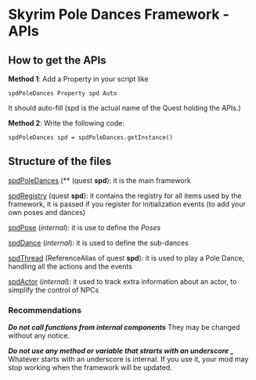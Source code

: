 # Skyrim Pole Dances Framework - APIs

## How to get the APIs

**Method 1**:
Add a Property in your script like
```
spdPoleDances Property spd Auto
```

It should auto-fill (spd is the actual name of the Quest holding the APIs.)


**Method 2**:
Write the following code:
```
spdPoleDances spd = spdPoleDances.getInstance()
```


## Structure of the files

[spdPoleDances](spdPoleDances.md) (** (quest **spd**): it is the main framework

[spdRegistry](spdRegistry.md) (quest **spd**): it contains the registry for all items used by the framework, it is passed if you register for initialization events (to add your own poses and dances)

[spdPose](spdPose.md) (_internal_): it is use to define the _Poses_

[spdDance](spdDance.md) (_internal_): it is used to define the sub-dances

[spdThread](spdThread.md) (ReferenceAlias of quest **spd**): it is used to play a Pole Dance, handling all the actions and the events

[spdActor](spdActor.md) (_internal_): it used to track extra information about an actor, to simplify the control of NPCs



### Recommendations

***Do not call functions from internal components***
They may be changed without any notice.

***Do not use any method or variable that strarts with an underscore \_***
Whatever starts with an underscore is internal. If you use it, your mod may stop working when the framework will be updated.
